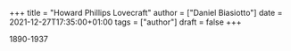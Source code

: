 +++
title = "Howard Phillips Lovecraft"
author = ["Daniel Biasiotto"]
date = 2021-12-27T17:35:00+01:00
tags = ["author"]
draft = false
+++

1890-1937
